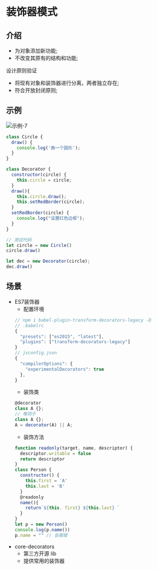 # 装饰器模式

## 介绍

- 为对象添加新功能;
- 不改变其原有的结构和功能;

设计原则验证

- 将现有对象和装饰器进行分离，两者独立存在;
- 符合开放封闭原则;

## 示例

<!-- ![示例-7](/blogs/image/web/design-mode/示例-7.png) -->
<img :src="$withBase('/image/web/design-mode/示例-7.png')" alt="示例-7">

```js
class Circle {
  draw() {
    console.log('画一个圆形');
  }
}

class Decorator {
  constructor(circle) {
    this.circle = circle;
  }
  draw(){
    this.circle.draw();
    this.setRedBorder(circle);
  }
  setRedBorder(circle) {
    console.log("设置红色边框");
  }
}

// 测试代码
let circle = new Circle()
circle.draw()

let dec = new Decorator(circle);
dec.draw()
```

## 场景

- ES7装饰器
  - 配置环境
  ```js
  // npm i babel-plugin-transform-decorators-legacy -D
  // .babelrc
  {
    "presets": ["es2015", "latest"],
    "plugins": ["transform-decorators-legacy"]
  }
  // jsconfig.json
  {
    "compilerOptions": {
      "experimentalDecorators": true
    },
  }
  ```
  - 装饰类
  ```js
  @decorator
  class A {};
  // 等同于 
  class A {};
  A = decorator(A) || A;
  ```
  - 装饰方法
  ```js
  function readonly(target, name, descriptor) {
    descriptor.writable = false
    return descriptor
  }
  class Person {
    constructor() {
      this.first = 'A'
      this.last = 'B'
    }
    @readonly
    name(){
      return`${this. first} ${this.last} `
    }
  }
  let p = new Person()
  console.log(p.name())
  p.name = "" // 会报错
  ```
- core-decorators
  - 第三方开源 lib
  - 提供常用的装饰器

